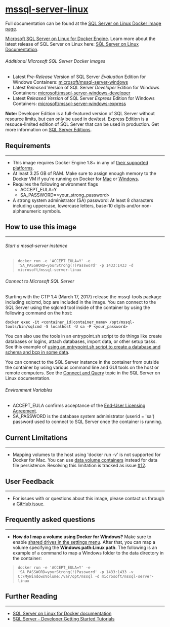 # [mssql-server-linux](https://hub.docker.com/r/microsoft/mssql-server-linux/) 
Full documentation can be found at the [SQL Server on Linux Docker image page](https://docs.microsoft.com/en-us/sql/linux/sql-server-linux-setup-docker).

 [Microsoft SQL Server on Linux for Docker Engine](https://docs.microsoft.com/en-us/sql/linux/sql-server-linux-setup-docker). Learn more about the latest release of SQL Server on Linux here: [SQL Server on Linux Documentation](https://docs.microsoft.com/en-us/sql/linux/).

###### Additional Microsoft SQL Server Docker Images
+ Latest *Pre-Release* Version of SQL Server *Evaluation* Edition for Windows Containers: [microsoft/mssql-server-windows](https://hub.docker.com/r/microsoft/mssql-server-windows/)
+ Latest *Released* Version of SQL Server *Developer* Edition for Windows Containers: [microsoft/mssql-server-windows-developer](https://hub.docker.com/r/microsoft/mssql-server-windows-developer/)
+ Latest *Released Version* of SQL Server *Express* Edition for Windows Containers: [microsoft/mssql-server-windows-express](https://hub.docker.com/r/microsoft/mssql-server-windows-express/)

**Note:** Developer Edition is a full-featured version of SQL Server without resource limits, but can only be used in dev/test.  Express Edition is a resouce-limited edition of SQL Server that can be used in production.
Get more information on [SQL Server Editions](https://www.microsoft.com/en-us/sql-server/sql-server-editions).

## Requirements
---
- This image requires Docker Engine 1.8+ in any of [their supported platforms](https://www.docker.com/products/overview).
- At least 3.25 GB of RAM. Make sure to assign enough memory to the Docker VM if you're running on Docker for [Mac](https://docs.docker.com/docker-for-mac/#/general) or [Windows](https://docs.docker.com/docker-for-windows/#/advanced).
- Requires the following environment flags
    - ACCEPT_EULA=Y
    - SA_PASSWORD=<your_strong_password>
- A strong system administrator (SA) password: At least 8 characters including uppercase, lowercase letters, base-10 digits and/or non-alphanumeric symbols.

## How to use this image
---
######  Start a mssql-server instance
> ``docker run -e 'ACCEPT_EULA=Y' -e 'SA_PASSWORD=yourStrong(!)Password' -p 1433:1433 -d microsoft/mssql-server-linux``

######  Connect to Microsoft SQL Server
Starting with the CTP 1.4 (March 17, 2017) release the mssql-tools package including sqlcmd, bcp are included in the image.  You can connect to the SQL Server using the sqlcmd tool inside of the container by using the following command on the host:
```
docker exec -it <container_id|container_name> /opt/mssql-tools/bin/sqlcmd -S localhost -U sa -P <your_password>
```
You can also use the tools in an entrypoint.sh script to do things like create databases or logins, attach databases, import data, or other setup tasks.  See this example of [using an entrypoint.sh script to create a database and schema and bcp in some data](https://github.com/twright-msft/mssql-node-docker-demo-app).

You can connect to the SQL Server instance in the container from outside the container by using various command line and GUI tools on the host or remote computers.  See the [Connect and Query](https://docs.microsoft.com/en-us/sql/linux/sql-server-linux-connect-and-query-sqlcmd) topic in the SQL Server on Linux documentation.

######  Environment Variables

- ACCEPT_EULA confirms acceptance of the [End-User Licensing Agreement](http://go.microsoft.com/fwlink/?LinkId=746388).
- SA_PASSWORD is the database system administrator (userid = 'sa') password used to connect to SQL Server once the container is running.

## Current Limitations
---
- Mapping volumes to the host using 'docker run -v' is not supported for Docker for Mac. You can use [data volume containers](https://docs.docker.com/engine/tutorials/dockervolumes/#/creating-and-mounting-a-data-volume-container) instead for data file persistence.  Resolving this limitation is tracked as issue [#12](https://github.com/Microsoft/mssql-docker/issues/12).

## User Feedback 
---
+ For issues with or questions about this image, please contact us through a [GitHub issue](https://github.com/Microsoft/mssql-docker/issues). 

## Frequently asked questions 
---
- **How do I map a volume using Docker for Windows?** Make sure to enable [shared drives in the settings menu](https://docs.docker.com/docker-for-windows/#shared-drives). After that, you can map a volume specifying the **Windows path:Linux path**. The following is an example of a command to map a Windows folder to the data directory in the container:

> ``docker run -e 'ACCEPT_EULA=Y' -e 'SA_PASSWORD=yourStrong(!)Password' -p 1433:1433 -v C:\MyWindowsVolume:/var/opt/mssql -d microsoft/mssql-server-linux``


## Further Reading
---
+ [SQL Server on Linux for Docker documentation](https://docs.microsoft.com/en-us/sql/linux/sql-server-linux-setup-docker)
+ [SQL Server - Developer Getting Started Tutorials](https://www.microsoft.com/en-us/sql-server/developer-get-started/?utm_source=DockerHub)
